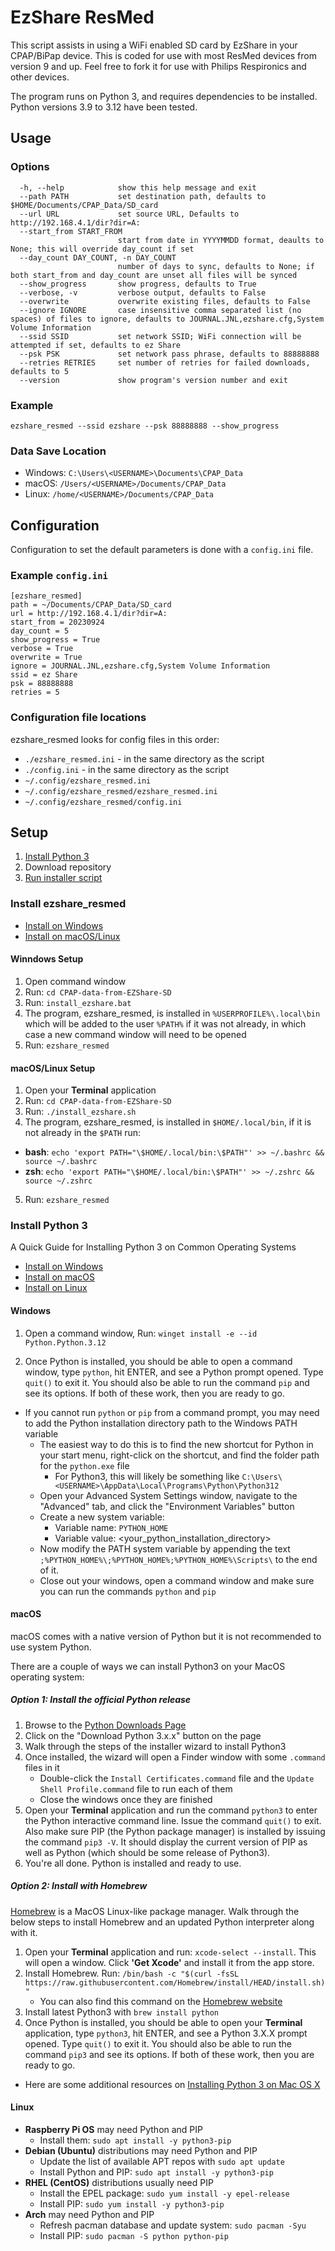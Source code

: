 # EzShare ResMed
This script assists in using a WiFi enabled SD card by EzShare in your CPAP/BiPap device. This is coded for use with most ResMed devices from version 9 and up. Feel free to fork it for use with Philips Respironics and other devices.

The program runs on Python 3, and requires dependencies to be installed. Python versions 3.9 to 3.12 have been tested.

## Usage

### Options
```
  -h, --help            show this help message and exit
  --path PATH           set destination path, defaults to $HOME/Documents/CPAP_Data/SD_card
  --url URL             set source URL, Defaults to http://192.168.4.1/dir?dir=A:
  --start_from START_FROM
                        start from date in YYYYMMDD format, deaults to None; this will override day_count if set
  --day_count DAY_COUNT, -n DAY_COUNT
                        number of days to sync, defaults to None; if both start_from and day_count are unset all files will be synced
  --show_progress       show progress, defaults to True
  --verbose, -v         verbose output, defaults to False
  --overwrite           overwrite existing files, defaults to False
  --ignore IGNORE       case insensitive comma separated list (no spaces) of files to ignore, defaults to JOURNAL.JNL,ezshare.cfg,System Volume Information
  --ssid SSID           set network SSID; WiFi connection will be attempted if set, defaults to ez Share
  --psk PSK             set network pass phrase, defaults to 88888888
  --retries RETRIES     set number of retries for failed downloads, defaults to 5
  --version             show program's version number and exit
```

### Example
    ezshare_resmed --ssid ezshare --psk 88888888 --show_progress

### Data Save Location
- Windows: `C:\Users\<USERNAME>\Documents\CPAP_Data`
- macOS: `/Users/<USERNAME>/Documents/CPAP_Data`
- Linux: `/home/<USERNAME>/Documents/CPAP_Data`

## Configuration
Configuration to set the default parameters is done with a `config.ini` file.

### Example `config.ini`
```
[ezshare_resmed]
path = ~/Documents/CPAP_Data/SD_card
url = http://192.168.4.1/dir?dir=A:
start_from = 20230924
day_count = 5
show_progress = True
verbose = True
overwrite = True
ignore = JOURNAL.JNL,ezshare.cfg,System Volume Information
ssid = ez Share
psk = 88888888
retries = 5
```
### Configuration file locations
ezshare_resmed looks for config files in this order:
- `./ezshare_resmed.ini` - in the same directory as the script
- `./config.ini` - in the same directory as the script
- `~/.config/ezshare_resmed.ini`
- `~/.config/ezshare_resmed/ezshare_resmed.ini`
- `~/.config/ezshare_resmed/config.ini`


## Setup
1. [Install Python 3](#install-python-3)
2. Download repository
2. [Run installer script](#install-ezshare_resmed)

### Install ezshare_resmed
- [Install on Windows](#winndows-setup)
- [Install on macOS/Linux](#macoslinux-setup)

#### Winndows Setup
1. Open command window
2. Run: `cd CPAP-data-from-EZShare-SD`
3. Run: `install_ezshare.bat`
4. The program, ezshare_resmed, is installed in `%USERPROFILE%\.local\bin` which will be added to the user `%PATH%` if it was not already, in which case a new command window will need to be opened
5. Run: `ezshare_resmed`

#### macOS/Linux Setup
1. Open your **Terminal** application
2. Run: `cd CPAP-data-from-EZShare-SD`
3. Run: `./install_ezshare.sh`
4. The program, ezshare_resmed, is installed in `$HOME/.local/bin`, if it is not already in the `$PATH` run:
  - **bash**: `echo 'export PATH="\$HOME/.local/bin:\$PATH"' >> ~/.bashrc && source ~/.bashrc`
  - **zsh**: `echo 'export PATH="\$HOME/.local/bin:\$PATH"' >> ~/.zshrc && source ~/.zshrc`
5. Run: `ezshare_resmed`


### Install Python 3
A Quick Guide for Installing Python 3 on Common Operating Systems

- [Install on Windows](#windows)
- [Install on macOS](#macos)
- [Install on Linux](#linux)

#### Windows
1. Open a command window, Run: `winget install -e --id Python.Python.3.12`

2. Once Python is installed, you should be able to open a command window, type `python`, hit ENTER, and see a Python prompt opened. Type `quit()` to exit it. You should also be able to run the command `pip` and see its options. If both of these work, then you are ready to go.
  - If you cannot run `python` or `pip` from a command prompt, you may need to add the Python installation directory path to the Windows PATH variable
    - The easiest way to do this is to find the new shortcut for Python in your start menu, right-click on the shortcut, and find the folder path for the `python.exe` file
      - For Python3, this will likely be something like `C:\Users\<USERNAME>\AppData\Local\Programs\Python\Python312`
    - Open your Advanced System Settings window, navigate to the "Advanced" tab, and click the "Environment Variables" button
    - Create a new system variable:
      - Variable name: `PYTHON_HOME`
      - Variable value: <your_python_installation_directory>
    - Now modify the PATH system variable by appending the text `;%PYTHON_HOME%\;%PYTHON_HOME%;%PYTHON_HOME%\Scripts\` to the end of it.
    - Close out your windows, open a command window and make sure you can run the commands `python` and `pip`

#### macOS
macOS comes with a native version of Python but it is not recommended to use system Python.

There are a couple of ways we can install Python3 on your MacOS operating system:

##### Option 1: Install the official Python release

1. Browse to the [Python Downloads Page](https://www.python.org/downloads/)
2. Click on the "Download Python 3.x.x" button on the page
3. Walk through the steps of the installer wizard to install Python3
4. Once installed, the wizard will open a Finder window with some `.command` files in it
    - Double-click the `Install Certificates.command` file and the `Update Shell Profile.command` file to run each of them
    - Close the windows once they are finished
6. Open your **Terminal** application and run the command `python3` to enter the Python interactive command line. Issue the command `quit()` to exit. Also make sure PIP (the Python package manager) is installed by issuing the command `pip3 -V`. It should display the current version of PIP as well as Python (which should be some release of Python3).
7. You're all done. Python is installed and ready to use.

##### Option 2: Install with Homebrew
[Homebrew](https://brew.sh/) is a MacOS Linux-like package manager. Walk through the below steps to install Homebrew and an updated Python interpreter along with it.

1. Open your **Terminal** application and run: `xcode-select --install`. This will open a window. Click **'Get Xcode'** and install it from the app store.
2. Install Homebrew. Run: `/bin/bash -c "$(curl -fsSL https://raw.githubusercontent.com/Homebrew/install/HEAD/install.sh)"`
   - You can also find this command on the [Homebrew website](https://brew.sh/)
3. Install latest Python3 with `brew install python`
4. Once Python is installed, you should be able to open your **Terminal** application, type `python3`, hit ENTER, and see a Python 3.X.X prompt opened. Type `quit()` to exit it. You should also be able to run the command `pip3` and see its options. If both of these work, then you are ready to go.
  - Here are some additional resources on [Installing Python 3 on Mac OS X](https://docs.python-guide.org/starting/install3/osx/)

#### Linux
- **Raspberry Pi OS** may need Python and PIP
  - Install them: `sudo apt install -y python3-pip`
- **Debian (Ubuntu)** distributions may need Python and PIP
  - Update the list of available APT repos with `sudo apt update`
  - Install Python and PIP: `sudo apt install -y python3-pip`
- **RHEL (CentOS)** distributions usually need PIP
  - Install the EPEL package: `sudo yum install -y epel-release`
  - Install PIP: `sudo yum install -y python3-pip`
- **Arch** may need Python and PIP
  - Refresh pacman database and update system: `sudo pacman -Syu`
  - Install PIP: `sudo pacman -S python python-pip`